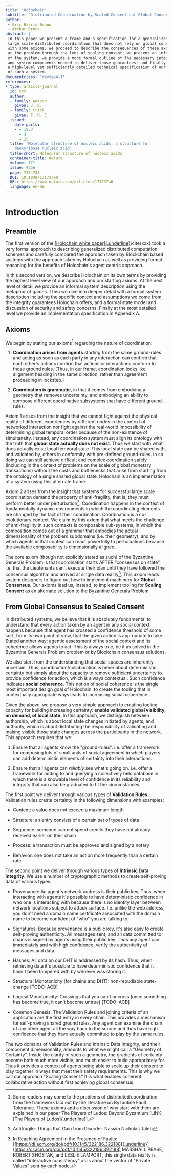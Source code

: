 ```yaml
---
title: 'Holochain'
subtitle: 'Distributed Coordination by Scaled Consent not Global Consensus'
author: 
 - Eric Harris-Braun
 - Arthur Brock
abstract: |
 In this paper we present a frame and a specification for a generalized system for 
 large scale distributed coordination that does not rely on global consensus. We start
 with some axioms; we proceed to describe the consequences of these axioms, looking 
 at the problem through the lens of scaling consent; we present an informal description 
 of the system; we provide a more formal outline of the necessary integrity guarantees 
 and system components needed to deliver those guarantees; and finally we conclude with 
 a high-level yet sufficiently detailed technical specification of our implementation 
 of such a system.
documentclass: 'revtex4-1'
references:
- type: article-journal
  id: xxx
  author:
  - family: Watson
    given: J. D.
  - family: Crick
    given: F. H. C.
  issued:
    date-parts:
    - - 1953
      - 4
      - 25
  title: 'Molecular structure of nucleic acids: a structure for
    deoxyribose nucleic acid'
  title-short: Molecular structure of nucleic acids
  container-title: Nature
  volume: 171
  issue: 4356
  page: 737-738
  DOI: 10.1038/171737a0
  URL: https://www.nature.com/articles/171737a0
  language: en-GB
---
```


Introduction
============

Preamble
--------

The first version of the [[Holochain white
paper]{.underline}](https://github.com/holochain/holochain-proto/blob/whitepaper/holochain.pdf)\cite{xxx}
took a very formal approach to describing generalized distributed
computation schemes and carefully compared the approach taken by
Blockchain based systems with the approach taken by Holochain as well as
providing formal reasoning for the benefits of Holochain's agent centric
approach.

In this second version, we describe Holochain on its own terms by
providing the highest level view of our approach and our starting
axioms. At the next level of detail we provide an informal system
description using the metaphor of games. Then we dive into deeper detail
with a formal system description including the specific context and
assumptions we come from, the integrity guarantees Holochain offers, and
a formal state model and discussion of security and safety concerns.
Finally at the most detailed level we provide an implementation
specification in Appendix A.

Axioms
------

We begin by stating our axioms[^byzantine] regarding the nature of coordination:

[^byzantine]: Some readers may come to the problems of distributed coordination
    from the framework laid out by the literature on Byzantine Fault
    Tolerance. These axioms and a discussion of why start with them are
    explained in our paper The Players of Ludos: Beyond Byzantium
    \[LINK: [[The Players of
    Ludos]{.underline}](https://docs.google.com/document/d/1HBNgIooElD5widCuX9XmiOzbVIpEF5XXH67mZbnUFjo/edit#)\].

1.  **Coordination arises from agents** starting from the same
  ground-rules and acting as soon as each party in any interaction
  can confirm that each other\'s actions confirm that actions or
  interactions conform to those ground rules. (Thus, in our frame,
  coordination looks like alignment heading in the same direction,
  rather than agreement proceeding in lockstep.)

1.  **Coordination is grammatic**, in that it comes from embodying a
  geometry that removes uncertainty, and embodying an ability to
  compose different coordinative subsystems that have different
  ground-rules.

Axiom 1 arises from the insight that we cannot fight against the
physical reality of different experiences by different nodes in the
context of networked interaction nor fight against the real-world
impossibility of determining global temporal order because of the
non-existence of simultaneity. Instead, any coordination system must
align its ontology with the truth that **global state actually does not
exist**. Thus we start with what does actually exist: local temporal
state. This local state can be shared with, and validated by, others in
conformity with pre-defined ground-rules. In so doing we can still
achieve difficult and complex coordination safely (including in the
context of problems on the scale of global monetary transactions)
without the costs and bottlenecks that arise from starting from the
ontology of a single shared global state. Holochain is an implementation
of a system using this alternate frame.

Axiom 2 arises from the insight that systems for successful large scale
coordination demand the property of anti-fragility, that is, they must
perform better under perturbation[^antifragile]. Coordination happens in the
context of fundamentally dynamic environments in which the coordinating
elements are changed by the fact of their coordination. Coordination is
a co-evolutionary context. We claim by this axiom that what meets the
challenge of anti-fragility in such contexts is composable sub-systems,
in which the composition comes out of a grammar that embodies the
actual dimensionality of the problem subdomains (i.e. their geometry),
and by which agents in that context can react powerfully to
perturbations because the available composability is dimensionally
aligned.

[^antifragile]: Antifragile: Things that Gain from Disorder. Nassim Nicholas Taleb

The core axiom (though not explicitly stated as such) of the Byzantine
Generals Problem is that coordination starts AFTER "consensus on state",
i.e. that the Lieutenants can't execute their plan until they have
followed the consensus algorithm and arrived at single data reality[^faults].
This axiom leads system designers to figure out how to implement
machinery for **Global Consensus**. Our axioms lead us, instead, to
implement tooling for **Scaling Consent** as an alternate solution to
the Byzantine Generals Problem.

[^faults]: In Reaching Agreement in the Presence of Faults:
    [[https://dl.acm.org/doi/pdf/10.1145/322186.322188]{.underline}](https://dl.acm.org/doi/pdf/10.1145/322186.322188)
    MARSHALL PEASE, ROBERT SHOSTAK, and LESLIE LAMPORT, this single data
    reality is called "interactive consistency" as is about the vector
    of "Private Values" sent by each node.

From Global Consensus to Scaled Consent
---------------------------------------

In distributed systems, we believe that it is absolutely fundamental to
understand that every action taken by an agent in any social context,
happens because that agent has crossed a confidence threshold of some
sort, from its own point of view, that the given action is appropriate
to take. Stated another way: agentic assessment of the social context
and its coherence allows agents to act. This is always true, be it as
solved in the Byzantine Generals Problem problem or by Blockchain
consensus solutions.

We also start from the understanding that social spaces are inherently
uncertain. Thus, coordination/collaboration is never about deterministic
certainty but simply about the capacity to remove sufficient uncertainty
to provide confidence for action, which is always contextual. Such
confidence indicates **social coherence**. This notion of social
coherence is the single most important design goal of Holochain: to
create the tooling that in contextually appropriate ways leads to
increasing social coherence.

Given the above, we propose a very simple approach to creating tooling
capacity for building increasing certainty: **enable validated global
visibility, on demand, of local state**. In this approach, we
distinguish between authorship, which is about local state changes
initiated by agents, and authority, which is about distributing the
responsibility of validating and making visible those state changes
across the participants in the network. This approach requires that we:

1.  Ensure that all agents know the "ground-rules". i.e. offer a
  framework for composing lots of small units of social agreement in
  which players can add deterministic elements of certainty into
  their interactions.

2.  Ensure that all agents can *reliably* see what's going on. i.e.
  offer a framework for adding to and querying a collectively held
  database in which there is a knowable level of confidence in its
  reliability and integrity that can also be graduated to fit the
  circumstances.

The first point we deliver through various types of **Validation
Rules**. Validation rules create certainty in the following dimensions
with examples:

-   Content: a value does not exceed a maximum length

-   Structure: an entry consists of a certain set of types of data

-   Sequence: someone can not spend credits they have not already
  received earlier on their chain

-   Process: a transaction must be approved and signed by a notary

-   Behavior: one does not take an action more frequently than a certain
  rate

The second point we deliver through various types of **Intrinsic Data
Integrity**. We use a number of cryptographic methods to create
self-proving data of various types:

-   Provenance: An agent's network address is their public key. Thus,
  when interacting with agents it's possible to have deterministic
  confidence in who one is interacting with because there is no
  identity layer between network locations subject to attack
  surface. I.e. unlike the web address, you don't need a domain name
  certificate associated with the domain name to become confident of
  "who" you are talking to.

-   Signatures: Because provenance is a public key, it's also easy to
  create self-proving authenticity. All messages sent, and all data
  committed to chains is signed by agents using their public key.
  Thus any agent can immediately and with high confidence, verify
  the authenticity of messages and data.

-   Hashes: All data on our DHT is addressed by its hash. Thus, when
  retrieving data it's possible to have deterministic confidence
  that it hasn't been tampered with by whoever was storing it.

-   Structural Monotonicity (for chains and DHT): non-repudiable
  state-change \[TODO: ACB\]

-   Logical Monotonicity: Crossings that you can't uncross (once
  something has become true, it can't become untrue) \[TODO: ACB\]

-   Common Genesis: The Validation Rules and joining criteria of an
  application are the first entry in every chain. This
  provides a mechanism for self-proving shared ground rules. Any
  agent can examine the chain of any other agent all the way back to
  the source and thus have high confidence that they have actually
  committed to play by the same rules.

The two domains of Validation Rules and Intrinsic Data Integrity, and
their component dimensionality, amounts to what we might call a
"Geometry of Certainty". Inside the clarity of such a geometry, the
gradients of certainty become both much more visible, and much easier to
build appropriately for. Thus it provides a context of agents being able
to scale up their consent to play together in ways that meet their
safety requirements. This is why we call our approach "Scaling Consent."
It is what enables coherent collaborative action without first achieving
global consensus.

